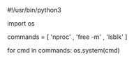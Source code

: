 #!/usr/bin/python3

import os


commands = [ 'nproc' , 'free -m' , 'lsblk' ]

for cmd in commands:
    os.system(cmd)
